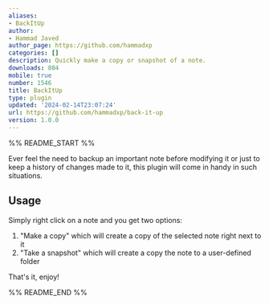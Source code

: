 ```yaml
---
aliases:
- BackItUp
author:
- Hammad Javed
author_page: https://github.com/hammadxp
categories: []
description: Quickly make a copy or snapshot of a note.
downloads: 804
mobile: true
number: 1546
title: BackItUp
type: plugin
updated: '2024-02-14T23:07:24'
url: https://github.com/hammadxp/back-it-up
version: 1.0.0
---
```


%% README_START %%

Ever feel the need to backup an important note before modifying it or just to keep a history of changes made to it, this plugin will come in handy in such situations.

## Usage

Simply right click on a note and you get two options:

1. "Make a copy" which will create a copy of the selected note right next to it
2. "Take a snapshot" which will create a copy the note to a user-defined folder

That's it, enjoy!


%% README_END %%